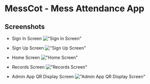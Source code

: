 # MessCot - Mess Attendance App

## Screenshots

* Sign In Screen
!["Sign In Screen"](images/1.jpeg)

* Sign Up Screen
!["Sign Up Screen"](images/2.jpeg)

* Home Screen
!["Home Screen"](images/3.jpeg)

* Records Screen
!["Records Screen"](images/4.jpeg)

* Admin App QR Display Screen
!["Admin App QR Display Screen"](images/5.jpeg)